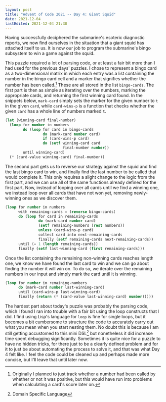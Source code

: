 ```yaml
---
layout: post
title: "Advent of Code 2021 -- Day 4: Giant Squid"
date: 2021-12-04
lastEdited: 2021-12-04 21:30
---
```


Having successfully deciphered the submarine's esoteric diagnostic reports, we
now find ourselves in the situation that a giant squid has attached itself to
us. It is now our job to program the submarine's bingo subsystem to win a game
against the squid.

This puzzle required a lot of parsing code, or at least a fair bit more than I
had used for the previous days' puzzles. I chose to represent a bingo card as a
two-dimensional matrix in which each entry was a list containing the number in
the bingo card cell and a marker that signifies whether the number has been
called.[^1] These are all stored in the list `bingo-cards`. The first part is
then as simple as iterating over the numbers, marking the appropriate cards,
and returning the first winning card found. In the snippets below, `mark-card`
simply sets the marker for the given number to `t` in the given `card`, while
`card-wins-p` is a function that checks whether the given `card` has a whole
line of numbers marked `t`.

```lisp
(let (winning-card final-number)
  (loop for number in numbers
        do (loop for card in bingo-cards
                 do (mark-card number card)
                 if (card-wins-p card)
                 do (setf winning-card card
                          final-number number))
        until winning-card)
  (* (card-value winning-card) final-number))
```

The second part gets us to reverse our strategy against the squid and find the
last bingo card to win, and finally find the last number to be called that
would complete it. This only requires a slight change to the logic from the
first part, and we can use all of the same functions already defined for the
first part. Now, instead of looping over all cards until we find a winning one,
we instead loop over all cards that have not won yet, removing newly-winning
ones as we discover them. 

```lisp
(loop for number in numbers
	  with remaining-cards = (reverse bingo-cards)
	  do (loop for card in remaining-cards
			   do (mark-card number card)
			   (setf remaining-numbers (rest numbers))
			   unless (card-wins-p card)
			   collect card into next-remaining-cards
			   finally (setf remaining-cards next-remaining-cards))
	  until (= 1 (length remaining-cards))
	  finally (setf last-winning-card (first remaining-cards)))
```

Once the list containing the remaining non-winning cards reaches length one, we
know we have found the last card to win and we can go about finding the number
it will win on. To do so, we iterate over the remaining numbers in our input
and simply mark the card until it is winning.

```lisp
(loop for number in remaining-numbers
	  do (mark-card number last-winning-card)
	  until (card-wins-p last-winning-card)
	  finally (return (* (card-value last-winning-card) number)))))

```

The hardest part about today's puzzle was probably the parsing code, which I
found I ran into trouble with a fair bit using the loop constructs that I did.
I find using Lisp's language for `loop` is fine for single loops, but it
becomes a bit cumbersome to structure the code to accurately carry out what you
mean when you start nesting them. No doubt this is because I am still getting
accustomed to this mini DSL[^2] but nonetheless it did increase time spent
debugging significantly. Sometimes it is quite nice for a puzzle to have no
hidden tricks, for there just to be a clearly defined problem and for it to
just be about automating the process to solve it, and that was what Day 4 felt
like. I feel the code could be cleaned up and perhaps made more concise, but
I'll leave that until later now.

[^1]: Originally I planned to just track whether a number had been called by whether or not it was positive, but this would have run into problems when calculating a card's score later on.

[^2]: Domain Specific Language
